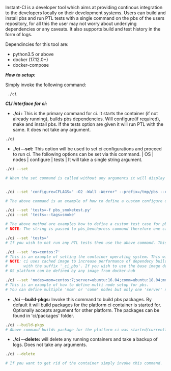 Instant-CI is a developer tool which aims at providing continous integration to the developers locally on their development systems.
Users can build and install pbs and run PTL tests with a single command on the pbs of the users repository, for all this the user may not worry about underlying dependencies or any caveats.
It also supports build and test history in the form of logs.

Dependincies for this tool are:
* python3.5 or above
* docker (17.12.0+)
* docker-compose

***How to setup:***

Simply invoke the following command:

` ./ci`

***CLI interface for ci:***

* **./ci :** This is the primary command for ci. It starts the container (if not already running), builds pbs dependencies. Will configure(if required), make and install pbs. If the tests option are given it will run PTL with the same. It does not take any argument.
```bash
./ci
 ```

* **./ci --set:** This option will be used to set ci configurations and proceed to run ci. The following options can be set via this command.
| OS | nodes | configure | tests | It will take a single string argument.

```bash
./ci --set

# When the set command is called without any arguments it will display the currently set options and then proceed to run ci


./ci --set 'configure=CFLAGS=" -O2 -Wall -Werror" --prefix=/tmp/pbs --enable-ptl'

# The above command is an example of how to define a custom configure option for pbs.

./ci --set 'tests=-f pbs_smoketest.py'
./ci --set 'tests=--tags=smoke'

# The above method are examples how to define a custom test case for pbs_benchpress.
# NOTE: The string is passed to pbs_benchpress command therefore one can use all available options of pbs_benchpress here.

./ci --set 'tests='
# If you wish to not run any PTL tests then use the above command. This will set tests as empty thus not invoking PTL.

./ci --set 'os=centos:7'
# This is an example of setting the container operating system. This will setup a single container running pbs server.
# NOTE: ci uses cached image to increase performance of dependecy build. These cached images are saved on the local system
#		with the suffix '_ci_pbs'. If you wish to use the base image delete any such images.
# OS platform can be defined by any image from docker-hub

./ci --set 'nodes=mom=centos:7;server=ubuntu:16.04;comm=ubuntu:18.04;mom=centos:8'
# This is an example of how to define multi node setup for pbs.
# You can define multiple 'mom' or 'comm' nodes but only one 'server' node

```


* **./ci --build-pkgs:** Invoke this command to build pbs packages. By default it will build packages for the platform ci container is started for.
Optionally accepts argument for other platform. The packages can be found in 'ci/packages' folder.

```bash
./ci --build-pkgs
# Above command builds package for the platform ci was started/currently running on.
```

* **./ci --delete:** will delete any running containers and take a backup of logs. Does not take any arguments.

```bash
./ci --delete

# If you want to get rid of the container simply invoke this command.
```
